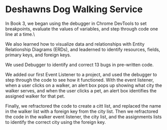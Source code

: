 # Deshawns Dog Walking Service

In Book 3, we began using the debugger in Chrome DevTools to set breakpoints, evaluate the values of variables, and step through code one line at a time.\

We also learned how to visualize data and relationships with Entity Relationship Diagrams (ERDs), and leaderned to identify resources, fields, primary keys, and foreign keys.

We used Debugger to identify and correct 13 bugs in pre-written code.

We added our first Event Listener to a project, and used the debugger to step through the code to see how it functioned.  With the event listener, when a user clicks on a walker, an alert box pops up showing what city the walker serves, and when the user clicks a pet, an alert box identifies the assigned walker for that pet.

Finally, we refractored the code to create a citt list, and replaced the name in the walker list with a foreign key from the city list.  Then we refractored the code in the walker event listener, the city list, and the assignments lists to identify the correct city using the foreign key.
